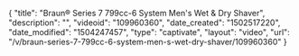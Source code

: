 {
    "title": "Braun&reg; Series 7 799cc-6 System Men's Wet &amp; Dry Shaver",
    "description": "",
    "videoid": "109960360",
    "date_created": "1502517220",
    "date_modified": "1504247457",
    "type": "captivate",
    "layout": "video",
    "url": "\/v\/braun-series-7-799cc-6-system-men-s-wet-dry-shaver\/109960360"
}